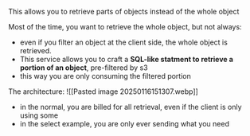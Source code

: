 This allows you to retrieve parts of objects instead of the whole object

Most of the time, you want to retrieve the whole object, but not always:
- even if you filter an object at the client side, the whole object is retrieved.
- This service allows you to craft a **SQL-like statment to retrieve a portion of an object**, pre-filtered by s3
- this way you are only consuming the filtered portion

The architecture: 
![[Pasted image 20250116151307.webp]]
- in the normal, you are billed for all retrieval, even if the client is only using some
- in the select example, you are only ever sending what you need
